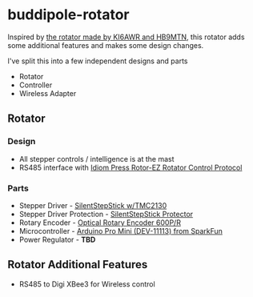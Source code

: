 # buddipole-rotator

Inspired by [the rotator made by KI6AWR and HB9MTN](https://qsl.net/hb9mtn/BPMW/MW_Rotor.html), this rotator adds some additional features and makes some design changes. 

I've split this into a few independent designs and parts

- Rotator
- Controller
- Wireless Adapter

## Rotator 

### Design
- All stepper controls / intelligence is at the mast
- RS485 interface with [Idiom Press Rotor-EZ Rotator Control Protocol](https://www.hamsupply.com/wp-content/uploads/2015/11/Rotor-EZ-Protocol.pdf)

### Parts
- Stepper Driver - [SilentStepStick w/TMC2130](https://learn.watterott.com/silentstepstick/)
- Stepper Driver Protection - [SilentStepStick Protector](https://learn.watterott.com/silentstepstick/protector/)
- Rotary Encoder - [Optical Rotary Encoder 600P/R](https://www.amazon.com/gp/product/B085ZLCYS1/)
- Microcontroller - [Arduino Pro Mini (DEV-11113) from SparkFun](https://www.sparkfun.com/products/11113)
- Power Regulator - **TBD**

## Rotator Additional Features
- RS485 to Digi XBee3 for Wireless control
